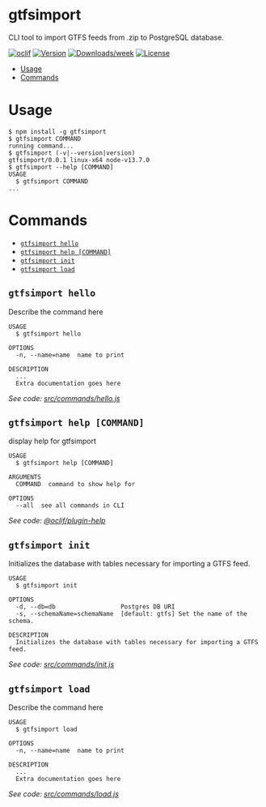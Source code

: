 gtfsimport
==========

CLI tool to import GTFS feeds from .zip to PostgreSQL database.

[![oclif](https://img.shields.io/badge/cli-oclif-brightgreen.svg)](https://oclif.io)
[![Version](https://img.shields.io/npm/v/gtfsimport.svg)](https://npmjs.org/package/gtfsimport)
[![Downloads/week](https://img.shields.io/npm/dw/gtfsimport.svg)](https://npmjs.org/package/gtfsimport)
[![License](https://img.shields.io/npm/l/gtfsimport.svg)](https://github.com/danielhep/gtfsimport/blob/master/package.json)

<!-- toc -->
* [Usage](#usage)
* [Commands](#commands)
<!-- tocstop -->
# Usage
<!-- usage -->
```sh-session
$ npm install -g gtfsimport
$ gtfsimport COMMAND
running command...
$ gtfsimport (-v|--version|version)
gtfsimport/0.0.1 linux-x64 node-v13.7.0
$ gtfsimport --help [COMMAND]
USAGE
  $ gtfsimport COMMAND
...
```
<!-- usagestop -->
# Commands
<!-- commands -->
* [`gtfsimport hello`](#gtfsimport-hello)
* [`gtfsimport help [COMMAND]`](#gtfsimport-help-command)
* [`gtfsimport init`](#gtfsimport-init)
* [`gtfsimport load`](#gtfsimport-load)

## `gtfsimport hello`

Describe the command here

```
USAGE
  $ gtfsimport hello

OPTIONS
  -n, --name=name  name to print

DESCRIPTION
  ...
  Extra documentation goes here
```

_See code: [src/commands/hello.js](https://github.com/danielhep/gtfsimport/blob/v0.0.1/src/commands/hello.js)_

## `gtfsimport help [COMMAND]`

display help for gtfsimport

```
USAGE
  $ gtfsimport help [COMMAND]

ARGUMENTS
  COMMAND  command to show help for

OPTIONS
  --all  see all commands in CLI
```

_See code: [@oclif/plugin-help](https://github.com/oclif/plugin-help/blob/v2.2.3/src/commands/help.ts)_

## `gtfsimport init`

Initializes the database with tables necessary for importing a GTFS feed.

```
USAGE
  $ gtfsimport init

OPTIONS
  -d, --db=db                  Postgres DB URI
  -s, --schemaName=schemaName  [default: gtfs] Set the name of the schema.

DESCRIPTION
  Initializes the database with tables necessary for importing a GTFS feed.
```

_See code: [src/commands/init.js](https://github.com/danielhep/gtfsimport/blob/v0.0.1/src/commands/init.js)_

## `gtfsimport load`

Describe the command here

```
USAGE
  $ gtfsimport load

OPTIONS
  -n, --name=name  name to print

DESCRIPTION
  ...
  Extra documentation goes here
```

_See code: [src/commands/load.js](https://github.com/danielhep/gtfsimport/blob/v0.0.1/src/commands/load.js)_
<!-- commandsstop -->

